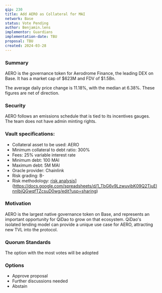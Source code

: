 ```yaml
---
qip: 230
title: Add AERO as Collateral for MAI
network: Base
status: Vote Pending
author: Benjamin.lens
implementor: Guardians
implementation-date: TBU
proposal: TBU
created: 2024-03-28
---
```


### Summary

AERO is the governance token for Aerodrome Finance, the leading DEX on Base. It has a market cap of $623M and FDV of $1.5Bn.

The average daily price change is 11.18%, with the median at 6.38%. These figures are net of direction.

### Security

AERO follows an emissions schedule that is tied to its incentives gauges. The team does not have admin minting rights.

### Vault specifications:

* Collateral asset to be used: AERO
* Minimum collateral to debt ratio: 300%
* Fees: 25% variable interest rate
* Minimum debt: 100 MAI
* Maximum debt: 5M MAI
* Oracle provider: Chainlink
* Risk grading: B-
* Risk methodology: [risk analysis](https://docs.google.com/spreadsheets/d/1uvRFiN5FNr4OUKdsueFbnrQhx1lMdf1FfXRw1tnIXJE/edit?usp=sharing)](https://docs.google.com/spreadsheets/d/1_TbG6v9LzwuvibK09Q2TjuElnnIbjQGwqfTZcsuD0wg/edit?usp=sharing)

### Motivation

AERO is the largest native governance token on Base, and represents an important opportunity for QiDao to grow on that ecosystem. QiDao's isolated lending model can provide a unique use case for AERO, attracting new TVL into the protocol.

### Quorum Standards

The option with the most votes will be adopted

### Options

* Approve proposal
* Further discussions needed
* Abstain
